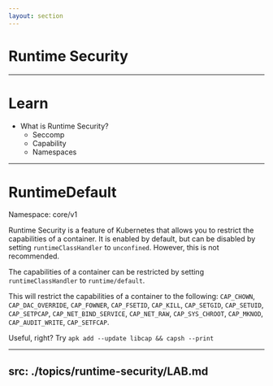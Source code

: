 ```yaml
---
layout: section
---
```


# Runtime Security

---

# Learn

- What is Runtime Security?
  - Seccomp
  - Capability
  - Namespaces

---

# RuntimeDefault

Namespace: core/v1

Runtime Security is a feature of Kubernetes that allows you to restrict the capabilities of a container. It is enabled by default, but can be disabled by setting `runtimeClassHandler` to `unconfined`. However, this is not recommended.

The capabilities of a container can be restricted by setting `runtimeClassHandler` to `runtime/default`.

This will restrict the capabilities of a container to the following: `CAP_CHOWN`, `CAP_DAC_OVERRIDE`, `CAP_FOWNER`, `CAP_FSETID`, `CAP_KILL`, `CAP_SETGID`, `CAP_SETUID`, `CAP_SETPCAP`, `CAP_NET_BIND_SERVICE`, `CAP_NET_RAW`, `CAP_SYS_CHROOT`, `CAP_MKNOD`, `CAP_AUDIT_WRITE`, `CAP_SETFCAP`.

Useful, right? Try `apk add --update libcap && capsh --print`

---
src: ./topics/runtime-security/LAB.md
---
